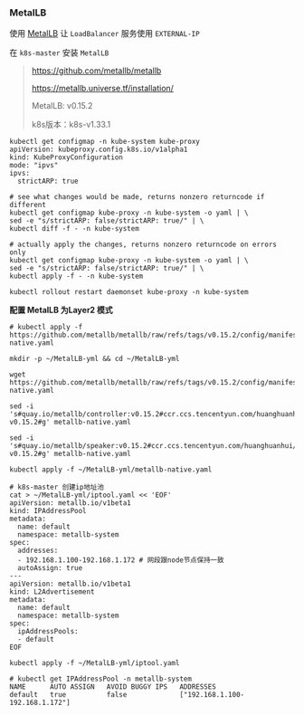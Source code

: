 ### MetalLB

使用 [MetalLB](https://metallb.universe.tf/installation/) 让 `LoadBalancer` 服务使用 `EXTERNAL-IP`

在 `k8s-master` 安装 `MetalLB`

> https://github.com/metallb/metallb
>
> https://metallb.universe.tf/installation/
>
>MetalLB: v0.15.2
>
>k8s版本：k8s-v1.33.1

```shell
kubectl get configmap -n kube-system kube-proxy
apiVersion: kubeproxy.config.k8s.io/v1alpha1
kind: KubeProxyConfiguration
mode: "ipvs"
ipvs:
  strictARP: true
```

```shell
# see what changes would be made, returns nonzero returncode if different
kubectl get configmap kube-proxy -n kube-system -o yaml | \
sed -e "s/strictARP: false/strictARP: true/" | \
kubectl diff -f - -n kube-system

# actually apply the changes, returns nonzero returncode on errors only
kubectl get configmap kube-proxy -n kube-system -o yaml | \
sed -e "s/strictARP: false/strictARP: true/" | \
kubectl apply -f - -n kube-system
```

```shell
kubectl rollout restart daemonset kube-proxy -n kube-system
```

**配置 MetalLB 为Layer2 模式**

```shell
# kubectl apply -f https://github.com/metallb/metallb/raw/refs/tags/v0.15.2/config/manifests/metallb-native.yaml

mkdir -p ~/MetalLB-yml && cd ~/MetalLB-yml

wget https://github.com/metallb/metallb/raw/refs/tags/v0.15.2/config/manifests/metallb-native.yaml

sed -i 's#quay.io/metallb/controller:v0.15.2#ccr.ccs.tencentyun.com/huanghuanhui/metallb:controller-v0.15.2#g' metallb-native.yaml

sed -i 's#quay.io/metallb/speaker:v0.15.2#ccr.ccs.tencentyun.com/huanghuanhui/metallb:speaker-v0.15.2#g' metallb-native.yaml

kubectl apply -f ~/MetalLB-yml/metallb-native.yaml
```

```shell
# k8s-master 创建ip地址池
cat > ~/MetalLB-yml/iptool.yaml << 'EOF'
apiVersion: metallb.io/v1beta1
kind: IPAddressPool
metadata:
  name: default
  namespace: metallb-system
spec:
  addresses:
  - 192.168.1.100-192.168.1.172 # 网段跟node节点保持一致
  autoAssign: true
---
apiVersion: metallb.io/v1beta1
kind: L2Advertisement
metadata:
  name: default
  namespace: metallb-system
spec:
  ipAddressPools:
  - default
EOF

kubectl apply -f ~/MetalLB-yml/iptool.yaml
```

```shell
# kubectl get IPAddressPool -n metallb-system
NAME      AUTO ASSIGN   AVOID BUGGY IPS   ADDRESSES
default   true          false             ["192.168.1.100-192.168.1.172"]
```

